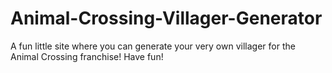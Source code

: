 # Animal-Crossing-Villager-Generator
A fun little site where you can generate your very own villager for the Animal Crossing franchise! Have fun!
